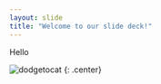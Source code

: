 ```yaml
---
layout: slide
title: "Welcome to our slide deck!"
---
```


Hello

![dodgetocat](https://octodex.github.com/images/dodgetocat_v2.png)
{: .center}
